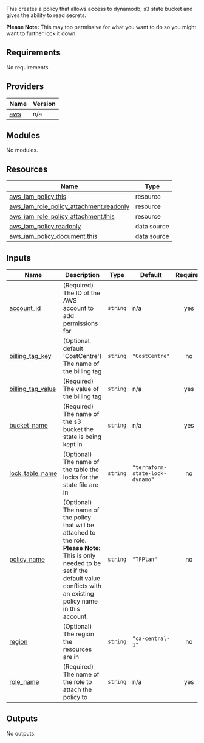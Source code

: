 This creates a policy that allows access to dynamodb, s3 state bucket
and gives the ability to read secrets.

**Please Note:** This may too permissive for what you want to do so you might want to further lock it down.

## Requirements

No requirements.

## Providers

| Name | Version |
|------|---------|
| <a name="provider_aws"></a> [aws](#provider\_aws) | n/a |

## Modules

No modules.

## Resources

| Name | Type |
|------|------|
| [aws_iam_policy.this](https://registry.terraform.io/providers/hashicorp/aws/latest/docs/resources/iam_policy) | resource |
| [aws_iam_role_policy_attachment.readonly](https://registry.terraform.io/providers/hashicorp/aws/latest/docs/resources/iam_role_policy_attachment) | resource |
| [aws_iam_role_policy_attachment.this](https://registry.terraform.io/providers/hashicorp/aws/latest/docs/resources/iam_role_policy_attachment) | resource |
| [aws_iam_policy.readonly](https://registry.terraform.io/providers/hashicorp/aws/latest/docs/data-sources/iam_policy) | data source |
| [aws_iam_policy_document.this](https://registry.terraform.io/providers/hashicorp/aws/latest/docs/data-sources/iam_policy_document) | data source |

## Inputs

| Name | Description | Type | Default | Required |
|------|-------------|------|---------|:--------:|
| <a name="input_account_id"></a> [account\_id](#input\_account\_id) | (Required) The ID of the AWS account to add permissions for | `string` | n/a | yes |
| <a name="input_billing_tag_key"></a> [billing\_tag\_key](#input\_billing\_tag\_key) | (Optional, default 'CostCentre') The name of the billing tag | `string` | `"CostCentre"` | no |
| <a name="input_billing_tag_value"></a> [billing\_tag\_value](#input\_billing\_tag\_value) | (Required) The value of the billing tag | `string` | n/a | yes |
| <a name="input_bucket_name"></a> [bucket\_name](#input\_bucket\_name) | (Required) The name of the s3 bucket the state is being kept in | `string` | n/a | yes |
| <a name="input_lock_table_name"></a> [lock\_table\_name](#input\_lock\_table\_name) | (Optional) The name of the table the locks for the state file are in | `string` | `"terraform-state-lock-dynamo"` | no |
| <a name="input_policy_name"></a> [policy\_name](#input\_policy\_name) | (Optional) The name of the policy that will be attached to the role.<br>    **Please Note:** This is only needed to be set if the default value conflicts with an existing policy name in this account. | `string` | `"TFPlan"` | no |
| <a name="input_region"></a> [region](#input\_region) | (Optional) The region the resources are in | `string` | `"ca-central-1"` | no |
| <a name="input_role_name"></a> [role\_name](#input\_role\_name) | (Required) The name of the role to attach the policy to | `string` | n/a | yes |

## Outputs

No outputs.

